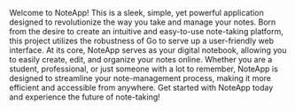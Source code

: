 Welcome to NoteApp! This is a sleek, simple, yet powerful application designed to revolutionize the way you take and manage your notes. Born from the desire to create an intuitive and easy-to-use note-taking platform, this project utilizes the robustness of Go to serve up a user-friendly web interface. At its core, NoteApp serves as your digital notebook, allowing you to easily create, edit, and organize your notes online. Whether you are a student, professional, or just someone with a lot to remember, NoteApp is designed to streamline your note-management process, making it more efficient and accessible from anywhere. Get started with NoteApp today and experience the future of note-taking!